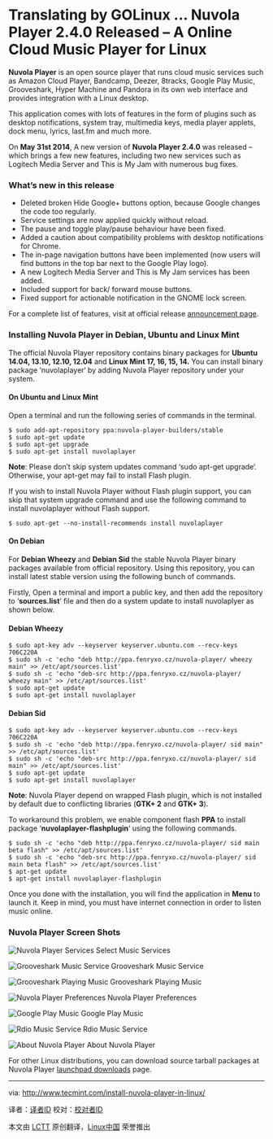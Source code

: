 Translating by GOLinux ...
Nuvola Player 2.4.0 Released – A Online Cloud Music Player for Linux
================================================================================
**Nuvola Player** is an open source player that runs cloud music services such as Amazon Cloud Player, Bandcamp, Deezer, 8tracks, Google Play Music, Grooveshark, Hyper Machine and Pandora in its own web interface and provides integration with a Linux desktop.

This application comes with lots of features in the form of plugins such as desktop notifications, system tray, multimedia keys, media player applets, dock menu, lyrics, last.fm and much more.

On **May 31st 2014**, A new version of **Nuvola Player 2.4.0** was released – which brings a few new features, including two new services such as Logitech Media Server and This is My Jam with numerous bug fixes.

### What’s new in this release ###

- Deleted broken Hide Google+ buttons option, because Google changes the code too regularly.
- Service settings are now applied quickly without reload.
- The pause and toggle play/pause behaviour have been fixed.
- Added a caution about compatibility problems with desktop notifications for Chrome.
- The in-page navigation buttons have been implemented (now users will find buttons in the top bar next to the Google Play logo).
- A new Logitech Media Server and This is My Jam services has been added.
- Included support for back/ forward mouse buttons.
- Fixed support for actionable notification in the GNOME lock screen.

For a complete list of features, visit at official release [announcement page][1].

### Installing Nuvola Player in Debian, Ubuntu and Linux Mint ###

The official Nuvola Player repository contains binary packages for **Ubuntu 14.04, 13.10, 12.10, 12.04** and **Linux Mint 17, 16, 15, 14.** You can install binary package ‘nuvolaplayer‘ by adding Nuvola Player repository under your system.

#### On Ubuntu and Linux Mint ####

Open a terminal and run the following series of commands in the terminal.

    $ sudo add-apt-repository ppa:nuvola-player-builders/stable
    $ sudo apt-get update
    $ sudo apt-get upgrade
    $ sudo apt-get install nuvolaplayer

**Note**: Please don’t skip system updates command ‘sudo apt-get upgrade‘. Otherwise, your apt-get may fail to install Flash plugin.

If you wish to install Nuvola Player without Flash plugin support, you can skip that system upgrade command and use the following command to install nuvolaplayer without Flash support.

    $ sudo apt-get --no-install-recommends install nuvolaplayer

#### On Debian ####

For **Debian Wheezy** and **Debian Sid** the stable Nuvola Player binary packages available from official repository. Using this repository, you can install latest stable version using the following bunch of commands.

Firstly, Open a terminal and import a public key, and then add the repository to ‘**sources.list**‘ file and then do a system update to install nuvolaplyer as shown below.

#### Debian Wheezy ####

    $ sudo apt-key adv --keyserver keyserver.ubuntu.com --recv-keys 706C220A
    $ sudo sh -c 'echo "deb http://ppa.fenryxo.cz/nuvola-player/ wheezy main" >> /etc/apt/sources.list'
    $ sudo sh -c 'echo "deb-src http://ppa.fenryxo.cz/nuvola-player/ wheezy main" >> /etc/apt/sources.list'
    $ sudo apt-get update
    $ sudo apt-get install nuvolaplayer

#### Debian Sid ####

    $ sudo apt-key adv --keyserver keyserver.ubuntu.com --recv-keys 706C220A
    $ sudo sh -c 'echo "deb http://ppa.fenryxo.cz/nuvola-player/ sid main" >> /etc/apt/sources.list'
    $ sudo sh -c 'echo "deb-src http://ppa.fenryxo.cz/nuvola-player/ sid main" >> /etc/apt/sources.list'
    $ sudo apt-get update
    $ sudo apt-get install nuvolaplayer

**Note**: Nuvola Player depend on wrapped Flash plugin, which is not installed by default due to conflicting libraries (**GTK+ 2** and **GTK+ 3**).

To workaround this problem, we enable component flash **PPA** to install package ‘**nuvolaplayer-flashplugin**‘ using the following commands.

    $ sudo sh -c 'echo "deb http://ppa.fenryxo.cz/nuvola-player/ sid main beta flash" >> /etc/apt/sources.list'
    $ sudo sh -c 'echo "deb-src http://ppa.fenryxo.cz/nuvola-player/ sid main beta flash" >> /etc/apt/sources.list'
    $ apt-get update
    $ apt-get install nuvolaplayer-flashplugin

Once you done with the installation, you will find the application in **Menu** to launch it. Keep in mind, you must have internet connection in order to listen music online.

### Nuvola Player Screen Shots ###

![Nuvola Player Services](http://www.tecmint.com/wp-content/uploads/2014/06/Nuvola-Player.jpeg)
Select Music Services

![Grooveshark Music Service](http://www.tecmint.com/wp-content/uploads/2014/06/Nuvola-Player-01.jpeg)
Grooveshark Music Service

![Grooveshark Playing Music](http://www.tecmint.com/wp-content/uploads/2014/06/Nuvola-Player-02.jpeg)
Grooveshark Playing Music

![Nuvola Player Preferences](http://www.tecmint.com/wp-content/uploads/2014/06/Nuvola-Player-03.jpeg)
Nuvola Player Preferences

![Google Play Music](http://www.tecmint.com/wp-content/uploads/2014/06/Nuvola-Player-05.jpeg)
Google Play Music

![Rdio Music Service](http://www.tecmint.com/wp-content/uploads/2014/06/Nuvola-Player-06.jpeg)
Rdio Music Service

![About Nuvola Player](http://www.tecmint.com/wp-content/uploads/2014/06/Nuvola-Player-04.jpeg)
About Nuvola Player

For other Linux distributions, you can download source tarball packages at Nuvola Player [launchpad downloads][2] page.

--------------------------------------------------------------------------------

via: http://www.tecmint.com/install-nuvola-player-in-linux/

译者：[译者ID](https://github.com/译者ID) 校对：[校对者ID](https://github.com/校对者ID)

本文由 [LCTT](https://github.com/LCTT/TranslateProject) 原创翻译，[Linux中国](http://linux.cn/) 荣誉推出

[1]:http://nuvolaplayer.fenryxo.cz/releases/2.4.html
[2]:https://launchpad.net/nuvola-player/+download
